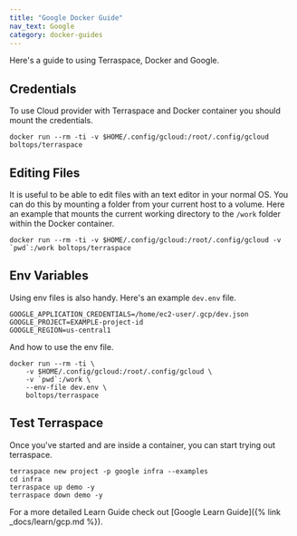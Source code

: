```yaml
---
title: "Google Docker Guide"
nav_text: Google
category: docker-guides
---
```


Here's a guide to using Terraspace, Docker and Google.

## Credentials

To use Cloud provider with Terraspace and Docker container you should mount the credentials.

    docker run --rm -ti -v $HOME/.config/gcloud:/root/.config/gcloud boltops/terraspace

## Editing Files

It is useful to be able to edit files with an text editor in your normal OS. You can do this by mounting a folder from your current host to a volume. Here an example that mounts the current working directory to the `/work` folder within the Docker container.

    docker run --rm -ti -v $HOME/.config/gcloud:/root/.config/gcloud -v `pwd`:/work boltops/terraspace

## Env Variables

Using env files is also handy. Here's an example `dev.env` file.

    GOOGLE_APPLICATION_CREDENTIALS=/home/ec2-user/.gcp/dev.json
    GOOGLE_PROJECT=EXAMPLE-project-id
    GOOGLE_REGION=us-central1

And how to use the env file.

    docker run --rm -ti \
        -v $HOME/.config/gcloud:/root/.config/gcloud \
        -v `pwd`:/work \
        --env-file dev.env \
        boltops/terraspace

## Test Terraspace

Once you've started and are inside a container, you can start trying out terraspace.

    terraspace new project -p google infra --examples
    cd infra
    terraspace up demo -y
    terraspace down demo -y

For a more detailed Learn Guide check out [Google Learn Guide]({% link _docs/learn/gcp.md %}).
